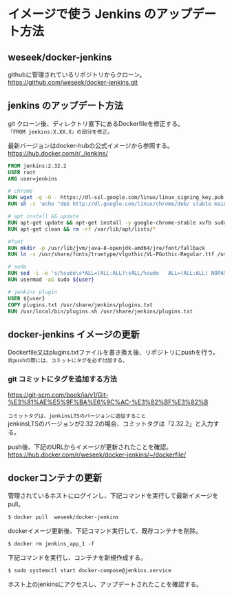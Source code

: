# イメージで使う Jenkins のアップデート方法

## weseek/docker-jenkins
githubに管理されているリポジトリからクローン。  
https://github.com/weseek/docker-jenkins.git

## jenkins のアップデート方法
git クローン後、ディレクトリ直下にあるDockerfileを修正する。  
`「FROM jenkins:X.XX.X」の部分を修正。`

最新バージョンはdocker-hubの公式イメージから参照する。  
https://hub.docker.com/r/_/jenkins/

``` Dockerfile
FROM jenkins:2.32.2
USER root
ARG user=jenkins

# chrome
RUN wget -q -O - https://dl-ssl.google.com/linux/linux_signing_key.pub | apt-key add -
RUN sh -c 'echo "deb http://dl.google.com/linux/chrome/deb/ stable main" >> /etc/apt/sources.list.d/google.list'

# apt install && update
RUN apt-get update && apt-get install -y google-chrome-stable xvfb sudo fonts-vlgothic
RUN apt-get clean && rm -rf /var/lib/apt/lists/*

#font
RUN mkdir -p /usr/lib/jvm/java-8-openjdk-amd64/jre/font/fallback
RUN ln -s /usr/share/fonts/truetype/vlgothic/VL-PGothic-Regular.ttf /usr/lib/jvm/java-8-openjdk-amd64/jre/font/fallback/

# sudo
RUN sed -i -e 's/%sudo\s*ALL=(ALL:ALL)\sALL/%sudo   ALL=(ALL:ALL) NOPASSWD: ALL/g' /etc/sudoers
RUN usermod -aG sudo ${user}

# jenkins plugin
USER ${user}
COPY plugins.txt /usr/share/jenkins/plugins.txt
RUN /usr/local/bin/plugins.sh /usr/share/jenkins/plugins.txt
```

## docker-jenkins イメージの更新
Dockerfile又はplugins.txtファイルを書き換え後、リポジトリにpushを行う。  
`尚pushの際には、コミットにタグを必ず付加する。`

### git コミットにタグを追加する方法
https://git-scm.com/book/ja/v1/Git-%E3%81%AE%E5%9F%BA%E6%9C%AC-%E3%82%BF%E3%82%B

`コミットタグは、jenkinsLTSのバージョンに追従すること`  
jenkinsLTSのバージョンが2.32.2の場合、コミットタグは「2.32.2」と入力する。

push後、下記のURLからイメージが更新されたことを確認。  
https://hub.docker.com/r/weseek/docker-jenkins/~/dockerfile/

## dockerコンテナの更新
管理されているホストにログインし、下記コマンドを実行して最新イメージをpull。

```
$ docker pull  weseek/docker-jenkins
```
dockerイメージ更新後、下記コマンド実行して、既存コンテナを削除。
```
$ docker rm jenkins_app_1 -f
```

下記コマンドを実行し、コンテナを新規作成する。
```
$ sudo systemctl start docker-compose@jenkins.service
```
ホスト上のjenkinsにアクセスし、アップデートされたことを確認する。
